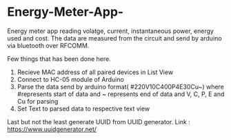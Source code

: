 # Energy-Meter-App-
Energy meter app reading volatge, current, instantaneous power, energy used and cost. The data are measured from the circuit and send by arduino via bluetooth over RFCOMM.

Few things that has been done here.
1. Recieve MAC address of all paired devices in List View
2. Connect to HC-05 module of Arduino
3. Parse the data send by arduino format( #220V10C400P4E30Cu~) where #represents start of data and ~ represents end of data and V, C, P, E and Cu for parsing
4. Set Text to parsed data to respective text view

Last but not the least generate UUID from UUID generator.
Link : https://www.uuidgenerator.net/
